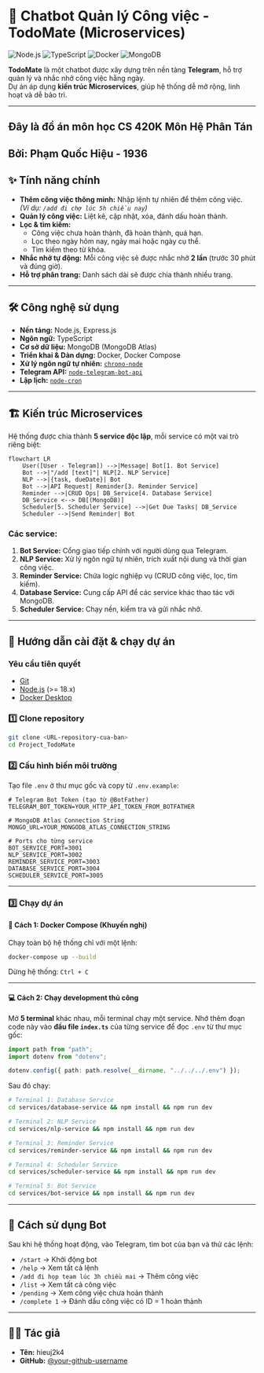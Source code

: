 # 🤖 Chatbot Quản lý Công việc - TodoMate (Microservices)

![Node.js](https://img.shields.io/badge/Node.js-18.x-339933?style=for-the-badge&logo=node.js)
![TypeScript](https://img.shields.io/badge/TypeScript-5.x-3178C6?style=for-the-badge&logo=typescript)
![Docker](https://img.shields.io/badge/Docker-20.x-2496ED?style=for-the-badge&logo=docker)
![MongoDB](https://img.shields.io/badge/MongoDB-4479A1?style=for-the-badge&logo=mongodb)

**TodoMate** là một chatbot được xây dựng trên nền tảng **Telegram**, hỗ trợ quản lý và nhắc nhở công việc hằng ngày.  
Dự án áp dụng **kiến trúc Microservices**, giúp hệ thống dễ mở rộng, linh hoạt và dễ bảo trì.

---

## Đây là đồ án môn học CS 420K Môn Hệ Phân Tán
## Bởi: Phạm Quốc Hiệu - 1936

## ✨ Tính năng chính

- **Thêm công việc thông minh:** Nhập lệnh tự nhiên để thêm công việc.  
  _(Ví dụ: `/add đi chợ lúc 5h chiều nay`)_
- **Quản lý công việc:** Liệt kê, cập nhật, xóa, đánh dấu hoàn thành.
- **Lọc & tìm kiếm:**  
  - Công việc chưa hoàn thành, đã hoàn thành, quá hạn.  
  - Lọc theo ngày hôm nay, ngày mai hoặc ngày cụ thể.  
  - Tìm kiếm theo từ khóa.
- **Nhắc nhở tự động:** Mỗi công việc sẽ được nhắc nhở **2 lần** (trước 30 phút và đúng giờ).
- **Hỗ trợ phân trang:** Danh sách dài sẽ được chia thành nhiều trang.

---

## 🛠️ Công nghệ sử dụng

- **Nền tảng:** Node.js, Express.js  
- **Ngôn ngữ:** TypeScript  
- **Cơ sở dữ liệu:** MongoDB (MongoDB Atlas)  
- **Triển khai & Dàn dựng:** Docker, Docker Compose  
- **Xử lý ngôn ngữ tự nhiên:** [`chrono-node`](https://github.com/wanasit/chrono)  
- **Telegram API:** [`node-telegram-bot-api`](https://github.com/yagop/node-telegram-bot-api)  
- **Lập lịch:** [`node-cron`](https://github.com/node-cron/node-cron)  

---

## 🏗️ Kiến trúc Microservices

Hệ thống được chia thành **5 service độc lập**, mỗi service có một vai trò riêng biệt:

```mermaid
flowchart LR
    User([User - Telegram]) -->|Message| Bot[1. Bot Service]
    Bot -->|"/add [text]"| NLP[2. NLP Service]
    NLP -->|{task, dueDate}| Bot
    Bot -->|API Request| Reminder[3. Reminder Service]
    Reminder -->|CRUD Ops| DB_Service[4. Database Service]
    DB_Service <--> DB[(MongoDB)]
    Scheduler[5. Scheduler Service] -->|Get Due Tasks| DB_Service
    Scheduler -->|Send Reminder| Bot
````

### Các service:

1. **Bot Service:** Cổng giao tiếp chính với người dùng qua Telegram.
2. **NLP Service:** Xử lý ngôn ngữ tự nhiên, trích xuất nội dung và thời gian công việc.
3. **Reminder Service:** Chứa logic nghiệp vụ (CRUD công việc, lọc, tìm kiếm).
4. **Database Service:** Cung cấp API để các service khác thao tác với MongoDB.
5. **Scheduler Service:** Chạy nền, kiểm tra và gửi nhắc nhở.

---

## 🚀 Hướng dẫn cài đặt & chạy dự án

### Yêu cầu tiên quyết

* [Git](https://git-scm.com/)
* [Node.js](https://nodejs.org/) (>= 18.x)
* [Docker Desktop](https://www.docker.com/products/docker-desktop/)

### 1️⃣ Clone repository

```bash
git clone <URL-repository-cua-ban>
cd Project_TodoMate
```

### 2️⃣ Cấu hình biến môi trường

Tạo file `.env` ở thư mục gốc và copy từ `.env.example`:

```env
# Telegram Bot Token (tạo từ @BotFather)
TELEGRAM_BOT_TOKEN=YOUR_HTTP_API_TOKEN_FROM_BOTFATHER

# MongoDB Atlas Connection String
MONGO_URL=YOUR_MONGODB_ATLAS_CONNECTION_STRING

# Ports cho từng service
BOT_SERVICE_PORT=3001
NLP_SERVICE_PORT=3002
REMINDER_SERVICE_PORT=3003
DATABASE_SERVICE_PORT=3004
SCHEDULER_SERVICE_PORT=3005
```

---

### 3️⃣ Chạy dự án

#### 🐳 Cách 1: Docker Compose (Khuyến nghị)

Chạy toàn bộ hệ thống chỉ với một lệnh:

```bash
docker-compose up --build
```

Dừng hệ thống: `Ctrl + C`

---

#### 💻 Cách 2: Chạy development thủ công

Mở **5 terminal** khác nhau, mỗi terminal chạy một service.
Nhớ thêm đoạn code này vào **đầu file `index.ts`** của từng service để đọc `.env` từ thư mục gốc:

```ts
import path from "path";
import dotenv from "dotenv";

dotenv.config({ path: path.resolve(__dirname, "../../../.env") });
```

Sau đó chạy:

```bash
# Terminal 1: Database Service
cd services/database-service && npm install && npm run dev

# Terminal 2: NLP Service
cd services/nlp-service && npm install && npm run dev

# Terminal 3: Reminder Service
cd services/reminder-service && npm install && npm run dev

# Terminal 4: Scheduler Service
cd services/scheduler-service && npm install && npm run dev

# Terminal 5: Bot Service
cd services/bot-service && npm install && npm run dev
```

---

## 🤖 Cách sử dụng Bot

Sau khi hệ thống hoạt động, vào Telegram, tìm bot của bạn và thử các lệnh:

* `/start` → Khởi động bot
* `/help` → Xem tất cả lệnh
* `/add đi họp team lúc 3h chiều mai` → Thêm công việc
* `/list` → Xem tất cả công việc
* `/pending` → Xem công việc chưa hoàn thành
* `/complete 1` → Đánh dấu công việc có ID = 1 hoàn thành

---

## 👨‍💻 Tác giả

* **Tên:** hieuj2k4
* **GitHub:** [@your-github-username](https://github.com/your-github-username)



